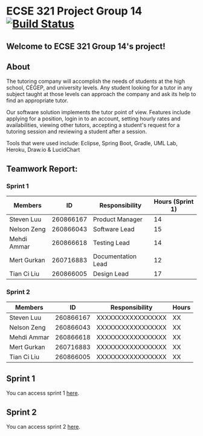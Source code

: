 ﻿# ECSE 321 Project Group 14 [![Build Status](https://travis-ci.com/McGill-ECSE321-Fall2019/project-group-14.svg?token=sDJUwxSysgdE6gnA8MXc&branch=master)](https://travis-ci.com/McGill-ECSE321-Fall2019/project-group-14)

## Welcome to ECSE 321 Group 14's project!

## About

The tutoring  company will accomplish the needs of students at the high school, CÉGEP, and university levels. Any student looking for a tutor in any subject taught at those levels can approach the company and ask its help to find an appropriate tutor. 

Our software solution implements the tutor point of view. Features include applying for a position, login in to an account, setting hourly rates and availabilities, viewing other tutors, accepting a student's request for a tutoring session and reviewing a student after a session. 

Tools that were used include: Eclipse, Spring Boot, Gradle, UML Lab, Heroku, Draw.io & LucidChart

## Teamwork Report:

### Sprint 1

| Members    | ID       | Responsibility| Hours (Sprint 1) |
|-------------|-----------|----------------|--------|
| Steven Luu  | 260866167 | Product Manager | 14    | 
| Nelson Zeng | 260866043 | Software Lead | 15    | 
| Mehdi Ammar | 260866618 | Testing Lead | 14    |
| Mert Gurkan | 260716883 | Documentation Lead | 12    |
| Tian Ci Liu | 260866005 | Design Lead | 17    | XX    |

### Sprint 2

| Members    | ID         | Responsibility    | Hours | 
|-------------|-----------|-------------------|-------|
| Steven Luu  | 260866167 | XXXXXXXXXXXXXXXXX | XX    | 
| Nelson Zeng | 260866043 | XXXXXXXXXXXXXXXXX | XX    |
| Mehdi Ammar | 260866618 | XXXXXXXXXXXXXXXXX | XX    | 
| Mert Gurkan | 260716883 | XXXXXXXXXXXXXXXXX | XX    |
| Tian Ci Liu | 260866005 | XXXXXXXXXXXXXXXXX | XX    | 

## Sprint 1
You can access sprint 1 [here](https://github.com/McGill-ECSE321-Fall2019/project-group-14/wiki/Sprint-1).

## Sprint 2
You can access sprint 2 [here](https://github.com/McGill-ECSE321-Fall2019/project-group-14/wiki/Sprint-2).
